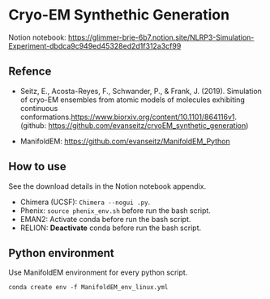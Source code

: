 # Cryo-EM Synthethic Generation
Notion notebook: https://glimmer-brie-6b7.notion.site/NLRP3-Simulation-Experiment-dbdca9c949ed45328ed2d1f312a3cf99

## Refence
- Seitz, E., Acosta-Reyes, F., Schwander, P., & Frank, J. (2019). Simulation of cryo-EM ensembles from atomic models of molecules exhibiting continuous conformations.https://www.biorxiv.org/content/10.1101/864116v1. (github: https://github.com/evanseitz/cryoEM_synthetic_generation)

- ManifoldEM: https://github.com/evanseitz/ManifoldEM_Python

## How to use
See the download details in the Notion notebook appendix.
- Chimera (UCSF): `Chimera --nogui .py`.
- Phenix: `source phenix_env.sh` before run the bash script.
- EMAN2: Activate conda before run the bash script.
- RELION: **Deactivate** conda before run the bash script.

## Python environment
Use ManifoldEM environment for every python script. 

`conda create env -f ManifoldEM_env_linux.yml`



